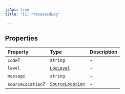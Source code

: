 ```yaml
---
jsApi: true
title: "[I] ProcessedLog"

---
```

## Properties

| Property | Type | Description |
| :------ | :------ | :------ |
| `code`? | `string` | - |
| `level` | [`LogLevel`](../type-aliases/LogLevel.md) | - |
| `message` | `string` | - |
| `sourceLocation`? | [`SourceLocation`](SourceLocation.md) | - |
